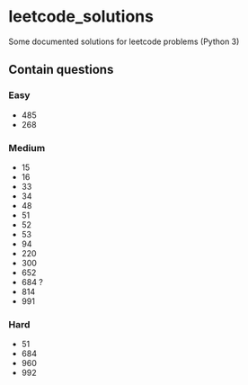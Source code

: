 # leetcode_solutions
Some documented solutions for leetcode problems (Python 3)

## Contain questions

### Easy
* 485
* 268

### Medium
* 15
* 16
* 33
* 34
* 48
* 51
* 52
* 53
* 94
* 220
* 300
* 652
* 684 ?
* 814
* 991

### Hard
* 51
* 684
* 960
* 992
